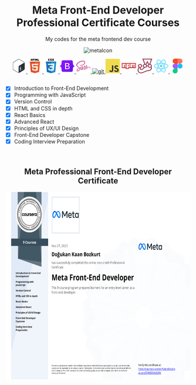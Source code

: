 <div align="center">
<h1>Meta Front-End Developer Professional Certificate Courses</h1>
<p>My codes for the meta frontend dev course<p>
<img src="https://github.com/dkbozkurt/META_FrontEndDev/blob/main/MetaIcon.png" alt="metaIcon"/>

<a href="https://www.gnu.org/software/bash/" target="_blank" rel="noreferrer"> <img src="https://github.com/devicons/devicon/blob/master/icons/bash/bash-original.svg" alt="bash" width="40" height="40"/> </a> 
<a href="https://www.w3.org/html/" target="_blank" rel="noreferrer"> <img src="https://raw.githubusercontent.com/devicons/devicon/master/icons/html5/html5-original-wordmark.svg" alt="html5" width="40" height="40"/> </a>
<a href="https://www.w3schools.com/css/" target="_blank" rel="noreferrer"> <img src="https://raw.githubusercontent.com/devicons/devicon/master/icons/css3/css3-original-wordmark.svg" alt="css3" width="40" height="40"/> </a> 
<a href="https://getbootstrap.com/" target="_blank" rel="noreferrer"> <img src="https://raw.githubusercontent.com/devicons/devicon/master/icons/bootstrap/bootstrap-original.svg" alt="bootstrap" width="40" height="40"/> </a> 
<a href="https://sass-lang.com/" target="blank" rel="noreferrer"> <img src="https://github.com/devicons/devicon/blob/master/icons/sass/sass-original.svg" alt="sass" width="40" height="40"/> </a>
<a href="https://git-scm.com/" target="_blank" rel="noreferrer"> <img src="https://www.vectorlogo.zone/logos/git-scm/git-scm-icon.svg" alt="git" width="40" height="40"/> </a> 
<a href="https://developer.mozilla.org/en-US/docs/Web/JavaScript" target="_blank" rel="noreferrer"> <img src="https://raw.githubusercontent.com/devicons/devicon/master/icons/javascript/javascript-original.svg" alt="javascript" width="40" height="40"/> </a> 
<a href="https://www.npmjs.com/" target="_blank" rel="noreferrer"> <img src="https://github.com/devicons/devicon/blob/master/icons/npm/npm-original-wordmark.svg" alt="npm" width="40" height="40"/> </a>
<a href="https://jestjs.io/" target="blank" rel="noreferrer"> <img src="https://github.com/devicons/devicon/blob/master/icons/jest/jest-plain.svg" alt="jest" width="40" height="40"/> </a>
<a href="https://react.dev/" target="_blank" rel="noreferrer"> <img src="https://raw.githubusercontent.com/devicons/devicon/master/icons/react/react-original.svg" alt="react" width="40" height="40"/> </a> 
<a href="https://www.figma.com/" target="_blank" rel="noreferrer"> <img src="https://raw.githubusercontent.com/devicons/devicon/master/icons/figma/figma-original.svg" alt="figma" width="40" height="40"/> </a> 
<br>
</div>

<div align="left">

## [](https://www.coursera.org/professional-certificates/meta-front-end-developer)
* [X] Introduction to Front-End Development
* [X] Programming with JavaScript
* [X] Version Control
* [X] HTML and CSS in depth
* [X] React Basics
* [X] Advanced React
* [X] Principles of UX/UI Design
* [X] Front-End Developer Capstone
* [X] Coding Interview Preparation

</div>
<br>

<div align="center">
<h2> Meta Professional Front-End Developer Certificate</h2>
<a href="https://coursera.org/share/8de203152b1b9fd601db93eb793cad1e" target="_blank" rel="noreferrer"> <img src="https://github.com/dkbozkurt/META_FrontEndDevelopment/blob/main/META_Meta_Professional_Front-End_Developer_Certificate-ZQWSFAN3GFJK-1.png" alt="certificate" width="660" height="510"/> </a>
</div>
